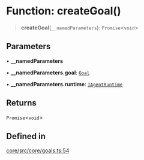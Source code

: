 # Function: createGoal()

> **createGoal**(`__namedParameters`): `Promise`\<`void`\>

## Parameters

• **\_\_namedParameters**

• **\_\_namedParameters.goal**: [`Goal`](../interfaces/Goal.md)

• **\_\_namedParameters.runtime**: [`IAgentRuntime`](../interfaces/IAgentRuntime.md)

## Returns

`Promise`\<`void`\>

## Defined in

[core/src/core/goals.ts:54](https://github.com/ai16z/eliza/blob/c96957e5a5d17e343b499dd4d46ce403856ac5bc/core/src/core/goals.ts#L54)
